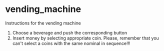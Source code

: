 # vending_machine
Instructions for the vending machine
1. Choose a beverage and push the corresponding button
2. Insert money by selecting appropriate coin. Please, remember that you can't select a coins with the same nominal in sequence!!!
